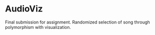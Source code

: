 # AudioViz
Final submission for assignment. Randomized selection of song through polymorphism with visualization.
